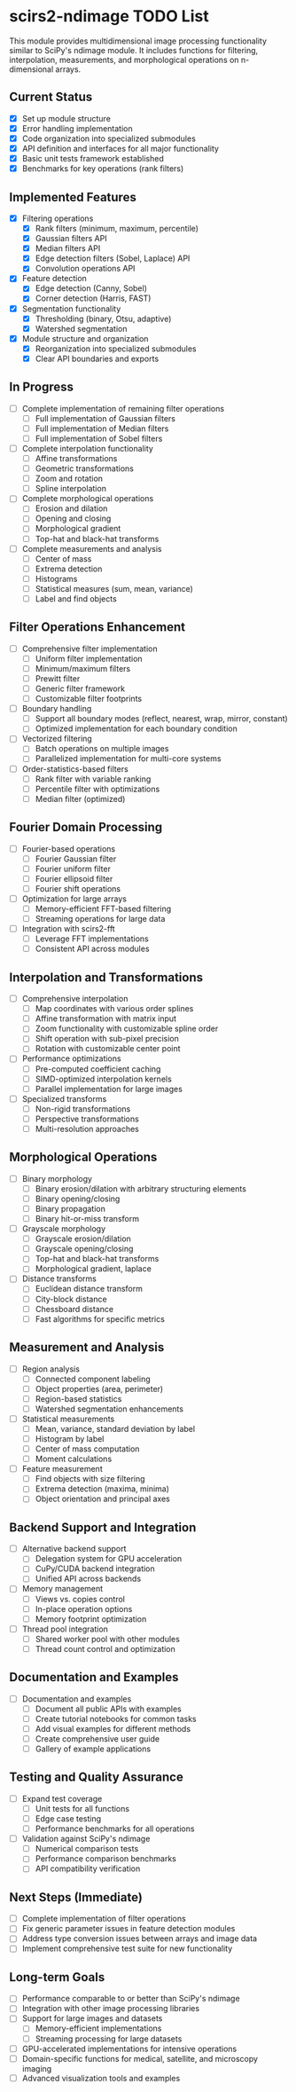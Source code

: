 # scirs2-ndimage TODO List

This module provides multidimensional image processing functionality similar to SciPy's ndimage module. It includes functions for filtering, interpolation, measurements, and morphological operations on n-dimensional arrays.

## Current Status

- [x] Set up module structure
- [x] Error handling implementation
- [x] Code organization into specialized submodules
- [x] API definition and interfaces for all major functionality
- [x] Basic unit tests framework established
- [x] Benchmarks for key operations (rank filters)

## Implemented Features

- [x] Filtering operations
  - [x] Rank filters (minimum, maximum, percentile)
  - [x] Gaussian filters API
  - [x] Median filters API
  - [x] Edge detection filters (Sobel, Laplace) API
  - [x] Convolution operations API

- [x] Feature detection
  - [x] Edge detection (Canny, Sobel)
  - [x] Corner detection (Harris, FAST)

- [x] Segmentation functionality
  - [x] Thresholding (binary, Otsu, adaptive)
  - [x] Watershed segmentation

- [x] Module structure and organization
  - [x] Reorganization into specialized submodules
  - [x] Clear API boundaries and exports

## In Progress

- [ ] Complete implementation of remaining filter operations
  - [ ] Full implementation of Gaussian filters
  - [ ] Full implementation of Median filters
  - [ ] Full implementation of Sobel filters

- [ ] Complete interpolation functionality
  - [ ] Affine transformations
  - [ ] Geometric transformations
  - [ ] Zoom and rotation
  - [ ] Spline interpolation

- [ ] Complete morphological operations
  - [ ] Erosion and dilation
  - [ ] Opening and closing
  - [ ] Morphological gradient
  - [ ] Top-hat and black-hat transforms

- [ ] Complete measurements and analysis
  - [ ] Center of mass
  - [ ] Extrema detection
  - [ ] Histograms
  - [ ] Statistical measures (sum, mean, variance)
  - [ ] Label and find objects

## Filter Operations Enhancement

- [ ] Comprehensive filter implementation
  - [ ] Uniform filter implementation
  - [ ] Minimum/maximum filters
  - [ ] Prewitt filter
  - [ ] Generic filter framework
  - [ ] Customizable filter footprints
- [ ] Boundary handling
  - [ ] Support all boundary modes (reflect, nearest, wrap, mirror, constant)
  - [ ] Optimized implementation for each boundary condition
- [ ] Vectorized filtering
  - [ ] Batch operations on multiple images
  - [ ] Parallelized implementation for multi-core systems
- [ ] Order-statistics-based filters
  - [ ] Rank filter with variable ranking
  - [ ] Percentile filter with optimizations
  - [ ] Median filter (optimized)

## Fourier Domain Processing

- [ ] Fourier-based operations
  - [ ] Fourier Gaussian filter
  - [ ] Fourier uniform filter
  - [ ] Fourier ellipsoid filter
  - [ ] Fourier shift operations
- [ ] Optimization for large arrays
  - [ ] Memory-efficient FFT-based filtering
  - [ ] Streaming operations for large data
- [ ] Integration with scirs2-fft
  - [ ] Leverage FFT implementations
  - [ ] Consistent API across modules

## Interpolation and Transformations

- [ ] Comprehensive interpolation
  - [ ] Map coordinates with various order splines
  - [ ] Affine transformation with matrix input
  - [ ] Zoom functionality with customizable spline order
  - [ ] Shift operation with sub-pixel precision
  - [ ] Rotation with customizable center point
- [ ] Performance optimizations
  - [ ] Pre-computed coefficient caching
  - [ ] SIMD-optimized interpolation kernels
  - [ ] Parallel implementation for large images
- [ ] Specialized transforms
  - [ ] Non-rigid transformations
  - [ ] Perspective transformations
  - [ ] Multi-resolution approaches

## Morphological Operations

- [ ] Binary morphology
  - [ ] Binary erosion/dilation with arbitrary structuring elements
  - [ ] Binary opening/closing
  - [ ] Binary propagation
  - [ ] Binary hit-or-miss transform
- [ ] Grayscale morphology
  - [ ] Grayscale erosion/dilation
  - [ ] Grayscale opening/closing
  - [ ] Top-hat and black-hat transforms
  - [ ] Morphological gradient, laplace
- [ ] Distance transforms
  - [ ] Euclidean distance transform
  - [ ] City-block distance
  - [ ] Chessboard distance
  - [ ] Fast algorithms for specific metrics

## Measurement and Analysis

- [ ] Region analysis
  - [ ] Connected component labeling
  - [ ] Object properties (area, perimeter)
  - [ ] Region-based statistics
  - [ ] Watershed segmentation enhancements
- [ ] Statistical measurements
  - [ ] Mean, variance, standard deviation by label
  - [ ] Histogram by label
  - [ ] Center of mass computation
  - [ ] Moment calculations
- [ ] Feature measurement
  - [ ] Find objects with size filtering
  - [ ] Extrema detection (maxima, minima)
  - [ ] Object orientation and principal axes

## Backend Support and Integration

- [ ] Alternative backend support
  - [ ] Delegation system for GPU acceleration
  - [ ] CuPy/CUDA backend integration
  - [ ] Unified API across backends
- [ ] Memory management
  - [ ] Views vs. copies control
  - [ ] In-place operation options
  - [ ] Memory footprint optimization
- [ ] Thread pool integration
  - [ ] Shared worker pool with other modules
  - [ ] Thread count control and optimization

## Documentation and Examples

- [ ] Documentation and examples
  - [ ] Document all public APIs with examples
  - [ ] Create tutorial notebooks for common tasks
  - [ ] Add visual examples for different methods
  - [ ] Create comprehensive user guide
  - [ ] Gallery of example applications

## Testing and Quality Assurance

- [ ] Expand test coverage
  - [ ] Unit tests for all functions
  - [ ] Edge case testing
  - [ ] Performance benchmarks for all operations

- [ ] Validation against SciPy's ndimage
  - [ ] Numerical comparison tests
  - [ ] Performance comparison benchmarks
  - [ ] API compatibility verification

## Next Steps (Immediate)

- [ ] Complete implementation of filter operations
- [ ] Fix generic parameter issues in feature detection modules
- [ ] Address type conversion issues between arrays and image data
- [ ] Implement comprehensive test suite for new functionality

## Long-term Goals

- [ ] Performance comparable to or better than SciPy's ndimage
- [ ] Integration with other image processing libraries
- [ ] Support for large images and datasets
  - [ ] Memory-efficient implementations
  - [ ] Streaming processing for large datasets
- [ ] GPU-accelerated implementations for intensive operations
- [ ] Domain-specific functions for medical, satellite, and microscopy imaging
- [ ] Advanced visualization tools and examples